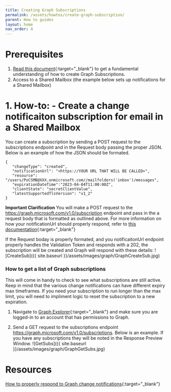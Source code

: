 ```yaml
---
title: Creating Graph Subscriptions
permalink: /assets/howtos/create-graph-subscription/
parent: How to guides
layout: home
nav_order: 4
---
```

# **Prerequisites**
1. [Read this document](https://learn.microsoft.com/en-us/graph/api/subscription-post-subscriptions?view=graph-rest-1.0&tabs=http){:target="_blank"} to get a fundamental understanding of how to create Graph Subscriptions.
2. Access to a Shared Mailbox (the example below sets up notifications for a Shared Mailbox)

# 1. How-to: - Create a change notificaiton subscription for email in a Shared Mailbox
You can create a subscription by sending a POST request to the subscriptions endpoint and in the Request body passing the proper JSON.  Below is an example of how the JSON should be formated.
~~~
{
   "changeType": "created",
   "notificationUrl": "<https://YOUR URL THAT WILL BE CALLED>",
   "resource": "/users/PoCSMB@XXX.onmicrosoft.com//mailfolders('inbox')/messages",
   "expirationDateTime":"2023-04-04T11:00:00Z",
   "clientState": "secretClientValue",
   "latestSupportedTlsVersion": "v1_2"
}
~~~
**Important Clarification**
You will make a POST request to the https://graph.microsoft.com/v1.0/subscription endpoint and pass in the a request body that is formatted as outlined above.  For more information on how your notificationUrl should properly respond, refer to [this documentation](https://learn.microsoft.com/en-us/graph/change-notifications-delivery-webhooks?tabs=http){:target="_blank"}

If the Request boday is properly formated, and you notificaitonUrl endpoint properly handles the Validation Token and responds with a 202, the subscription will be created and Graph will respond with these details:
![CreateSub]({{ site.baseurl }}/assets/images/graph/GraphCreateSub.jpg)


### How to get a list of Graph subscriptions ###
This will come in handy to check to see what subscriptions are still active.  Keep in mind that the various change notifications can have different expiry max timeframes.  If you need your subscription to run longer than the max limit, you will need to impliment logic to reset the subscription to a new expiration.

1. Navigate to [Graph Explorer](https://developer.microsoft.com/en-us/graph/graph-explorer){:target="_blank"} and make sure you are logged-in to an account that has permissions to Graph.

3. Send a GET request to the subscriptions endpoint https://graph.microsoft.com/v1.0/subscriptions.  Below is an example. If you have any subscriptions they will be noted in the Response Preview Window.
![GetSubs]({{ site.baseurl }}/assets/images/graph/GraphGetSubs.jpg)

# Resources
[How to properly respond to Graph change notifications]( https://learn.microsoft.com/en-us/graph/change-notifications-delivery-webhooks?tabs=http){:target="_blank"} 
